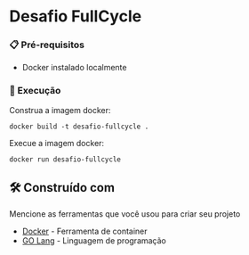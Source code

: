 # Desafio FullCycle

### 📋 Pré-requisitos

- Docker instalado localmente

### 🔧 Execução

Construa a imagem docker:
```
docker build -t desafio-fullcycle .
```
Execue a imagem docker:
```
docker run desafio-fullcycle
```

## 🛠️ Construído com

Mencione as ferramentas que você usou para criar seu projeto

* [Docker](https://www.docker.com/) - Ferramenta de container
* [GO Lang](https://go.dev/) - Linguagem de programação

